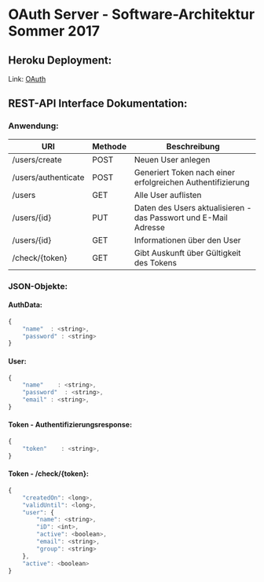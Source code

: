 # OAuth Server - Software-Architektur Sommer 2017

## Heroku Deployment:

Link: [OAuth](http://auth-server-ezschein.herokuapp.com/oauth/)

## REST-API Interface Dokumentation:

### Anwendung:

URI|Methode|Beschreibung
--- | --- | --- 
/users/create|POST|Neuen User anlegen
/users/authenticate|POST|Generiert Token nach einer erfolgreichen Authentifizierung
/users|GET|Alle User auflisten
/users/{id}|PUT|Daten des Users aktualisieren - das Passwort und E-Mail Adresse
/users/{id}|GET|Informationen über den User
/check/{token}|GET|Gibt Auskunft über Gültigkeit des Tokens


### JSON-Objekte:
#### AuthData:
```javascript
{
    "name"  : <string>,
    "password" : <string>
}
```
#### User:
```javascript
{
    "name"    : <string>,
    "password"  : <string>,
    "email" : <string>,
}
```
#### Token - Authentifizierungsresponse:
```javascript
{
    "token"    : <string>,
}
```
#### Token - /check/{token}:
```javascript
{
    "createdOn": <long>,
    "validUntil": <long>,
    "user": {
        "name": <string>,
        "iD": <int>,
        "active": <boolean>,
        "email": <string>,
        "group": <string>
    },
    "active": <boolean>
}
```

